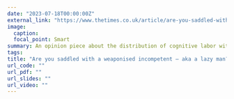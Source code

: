 ```yaml
---
date: "2023-07-18T00:00:00Z"
external_link: "https://www.thetimes.co.uk/article/are-you-saddled-with-a-weaponised-incompetent-aka-a-lazy-man-jvbnm6tf5"
image:
  caption: 
  focal_point: Smart
summary: An opinion piece about the distribution of cognitive labor with some quotes from me.  
tags:
title: "Are you saddled with a weaponised incompetent — aka a lazy man?"
url_code: ""
url_pdf: ""
url_slides: ""
url_video: ""
---
```

